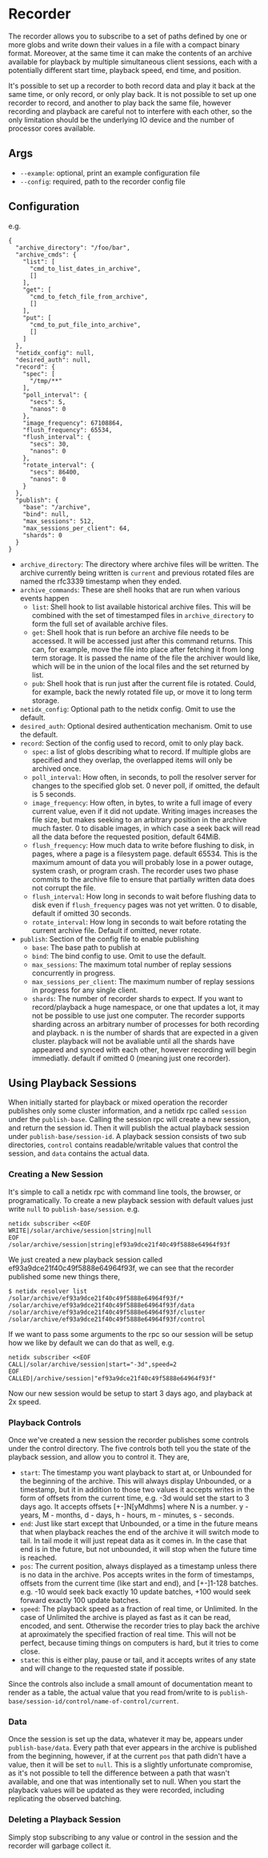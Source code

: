# Recorder

The recorder allows you to subscribe to a set of paths defined by one
or more globs and write down their values in a file with a compact
binary format. Moreover, at the same time it can make the contents of
an archive available for playback by multiple simultaneous client
sessions, each with a potentially different start time, playback
speed, end time, and position.

It's possible to set up a recorder to both record data and play it
back at the same time, or only record, or only play back. It is not
possible to set up one recorder to record, and another to play back
the same file, however recording and playback are careful not to
interfere with each other, so the only limitation should be the
underlying IO device and the number of processor cores available.

## Args

- `--example`: optional, print an example configuration file
- `--config`: required, path to the recorder config file

## Configuration

e.g.

```
{
  "archive_directory": "/foo/bar",
  "archive_cmds": {
    "list": [
      "cmd_to_list_dates_in_archive",
      []
    ],
    "get": [
      "cmd_to_fetch_file_from_archive",
      []
    ],
    "put": [
      "cmd_to_put_file_into_archive",
      []
    ]
  },
  "netidx_config": null,
  "desired_auth": null,
  "record": {
    "spec": [
      "/tmp/**"
    ],
    "poll_interval": {
      "secs": 5,
      "nanos": 0
    },
    "image_frequency": 67108864,
    "flush_frequency": 65534,
    "flush_interval": {
      "secs": 30,
      "nanos": 0
    },
    "rotate_interval": {
      "secs": 86400,
      "nanos": 0
    }
  },
  "publish": {
    "base": "/archive",
    "bind": null,
    "max_sessions": 512,
    "max_sessions_per_client": 64,
    "shards": 0
  }
}
```

- `archive_directory`: The directory where archive files will be
  written. The archive currently being written is `current` and
  previous rotated files are named the rfc3339 timestamp when they
  ended.
- `archive_commands`: These are shell hooks that are run when various
  events happen
  - `list`: Shell hook to list available historical archive
    files. This will be combined with the set of timestamped files in
    `archive_directory` to form the full set of available archive
    files.
  - `get`: Shell hook that is run before an archive file needs to be
    accessed. It will be accessed just after this command
    returns. This can, for example, move the file into place after
    fetching it from long term storage. It is passed the name of the
    file the archiver would like, which will be in the union of the
    local files and the set returned by list.
  - `pub`: Shell hook that is run just after the current file is
    rotated. Could, for example, back the newly rotated file up, or
    move it to long term storage.
- `netidx_config`: Optional path to the netidx config. Omit to use the default.
- `desired_auth`: Optional desired authentication mechanism. Omit to use the default.
- `record`: Section of the config used to record, omit to only play back.
  - `spec`: a list of globs describing what to record. If multiple
    globs are specified and they overlap, the overlapped items will
    only be archived once.
  - `poll_interval`: How often, in seconds, to poll the resolver
    server for changes to the specified glob set. 0 never poll,
    if omitted, the default is 5 seconds.
  - `image_frequency`: How often, in bytes, to write a full image of
    every current value, even if it did not update. Writing images
    increases the file size, but makes seeking to an arbitrary
    position in the archive much faster. 0 to disable images, in which
    case a seek back will read all the data before the requested
    position, default 64MiB.
  - `flush_frequency`: How much data to write before flushing to disk,
    in pages, where a page is a filesystem page. default 65534. This
    is the maximum amount of data you will probably lose in a power
    outage, system crash, or program crash. The recorder uses two
    phase commits to the archive file to ensure that partially written
    data does not corrupt the file.
  - `flush_interval`: How long in seconds to wait before flushing data
    to disk even if `flush_frequency` pages was not yet written. 0 to
    disable, default if omitted 30 seconds.
  - `rotate_interval`: How long in seconds to wait before rotating the
    current archive file. Default if omitted, never rotate.
- `publish`: Section of the config file to enable publishing
  - `base`: The base path to publish at
  - `bind`: The bind config to use. Omit to use the default.
  - `max_sessions`: The maximum total number of replay sessions
    concurrently in progress.
  - `max_sessions_per_client`: The maximum number of replay sessions
    in progress for any single client.
  - `shards`: The number of recorder shards to expect. If you want to
    record/playback a huge namespace, or one that updates a lot, it
    may not be possible to use just one computer. The recorder
    supports sharding across an arbitrary number of processes for both
    recording and playback. n is the number of shards that are
    expected in a given cluster. playback will not be avaliable until
    all the shards have appeared and synced with each other, however
    recording will begin immediatly. default if omitted 0 (meaning
    just one recorder).

## Using Playback Sessions

When initially started for playback or mixed operation the recorder
publishes only some cluster information, and a netidx rpc called
`session` under the `publish-base`. Calling the session rpc will
create a new session, and return the session id. Then it will publish
the actual playback session under `publish-base/session-id`. A
playback session consists of two sub directories, `control` contains
readable/writable values that control the session, and `data` contains
the actual data.

### Creating a New Session

It's simple to call a netidx rpc with command line tools, the browser,
or programatically. To create a new playback session with default
values just write `null` to `publish-base/session`. e.g.

```
netidx subscriber <<EOF
WRITE|/solar/archive/session|string|null
EOF
/solar/archive/session|string|ef93a9dce21f40c49f5888e64964f93f
```

We just created a new playback session called
ef93a9dce21f40c49f5888e64964f93f, we can see that the recorder
published some new things there,

```
$ netidx resolver list /solar/archive/ef93a9dce21f40c49f5888e64964f93f/*
/solar/archive/ef93a9dce21f40c49f5888e64964f93f/data
/solar/archive/ef93a9dce21f40c49f5888e64964f93f/cluster
/solar/archive/ef93a9dce21f40c49f5888e64964f93f/control
```

If we want to pass some arguments to the rpc so our session will be
setup how we like by default we can do that as well, e.g.

```
netidx subscriber <<EOF
CALL|/solar/archive/session|start="-3d",speed=2
EOF
CALLED|/archive/session|"ef93a9dce21f40c49f5888e64964f93f"
```

Now our new session would be setup to start 3 days ago, and playback
at 2x speed.

### Playback Controls

Once we've created a new session the recorder publishes some controls
under the control directory. The five controls both tell you the state
of the playback session, and allow you to control it. They are,

- `start`: The timestamp you want playback to start at, or Unbounded
  for the beginning of the archive. This will always display
  Unbounded, or a timestamp, but it in addition to those two values it
  accepts writes in the form of offsets from the current time,
  e.g. -3d would set the start to 3 days ago. It accepts offsets
  [+-]N[yMdhms] where N is a number. y - years, M - months, d - days,
  h - hours, m - minutes, s - seconds.
- `end`: Just like start except that Unbounded, or a time in the
  future means that when playback reaches the end of the archive it
  will switch mode to tail. In tail mode it will just repeat data as
  it comes in. In the case that end is in the future, but not
  unbounded, it will stop when the future time is reached.
- `pos`: The current position, always displayed as a timestamp unless
  there is no data in the archive. Pos accepts writes in the form of
  timestamps, offsets from the current time (like start and end), and
  [+-]1-128 batches. e.g. -10 would seek back exactly 10 update
  batches, +100 would seek forward exactly 100 update batches.
- `speed`: The playback speed as a fraction of real time, or
  Unlimited. In the case of Unlimited the archive is played as fast as
  it can be read, encoded, and sent. Otherwise the recorder tries to
  play back the archive at aproximately the specified fraction of real
  time. This will not be perfect, because timing things on computers
  is hard, but it tries to come close.
- `state`: this is either play, pause or tail, and it accepts writes
  of any state and will change to the requested state if possible.

Since the controls also include a small amount of documentation meant
to render as a table, the actual value that you read from/write to is
`publish-base/session-id/control/name-of-control/current`.

### Data

Once the session is set up the data, whatever it may be, appears under
`publish-base/data`. Every path that ever appears in the archive is
published from the beginning, however, if at the current `pos` that
path didn't have a value, then it will be set to `null`. This is a
slightly unfortunate compromise, as it's not possible to tell the
difference between a path that wasn't available, and one that was
intentionally set to null. When you start the playback values will be
updated as they were recorded, including replicating the observed
batching.

### Deleting a Playback Session

Simply stop subscribing to any value or control in the session and the
recorder will garbage collect it.
